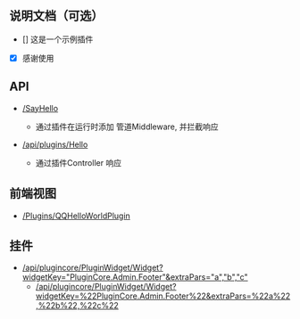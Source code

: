 ## 说明文档（可选）

- [] 这是一个示例插件
- [x] 感谢使用

## API

- [/SayHello](/SayHello)
  - 通过插件在运行时添加 管道Middleware, 并拦截响应

- [/api/plugins/Hello](/api/plugins/Hello)
  - 通过插件Controller 响应

## 前端视图

- [/Plugins/QQHelloWorldPlugin](/Plugins/QQHelloWorldPlugin)

## 挂件

- [/api/plugincore/PluginWidget/Widget?widgetKey="PluginCore.Admin.Footer"&extraPars="a","b","c"](/api/plugincore/PluginWidget/Widget?widgetKey="PluginCore.Admin.Footer"&extraPars="a","b","c")
  - [/api/plugincore/PluginWidget/Widget?widgetKey=%22PluginCore.Admin.Footer%22&extraPars=%22a%22,%22b%22,%22c%22](/api/plugincore/PluginWidget/Widget?widgetKey=%22PluginCore.Admin.Footer%22&extraPars=%22a%22,%22b%22,%22c%22)


<!-- Matomo Image Tracker-->
<img referrerpolicy="no-referrer-when-downgrade" src="https://matomo.moeci.com/matomo.php?idsite=2&amp;rec=1&amp;action_name=Plugins.QQHelloWorldPlugin-v1.0.4.README" style="border:0" alt="" />
<!-- End Matomo -->
